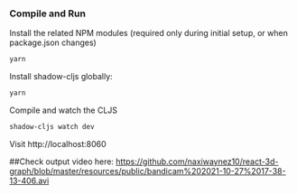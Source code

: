 ### Compile and Run

Install the related NPM modules (required only during initial setup, or when package.json changes)
```bash 
yarn 
```

Install shadow-cljs globally:

```bash 
yarn
```

Compile and watch the CLJS
```bash 
shadow-cljs watch dev
```

Visit http://localhost:8060

##Check output video here:
https://github.com/naxiwaynez10/react-3d-graph/blob/master/resources/public/bandicam%202021-10-27%2017-38-13-406.avi
